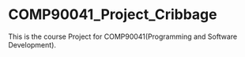 # COMP90041_Project_Cribbage
This is the course Project for COMP90041(Programming and Software Development).
